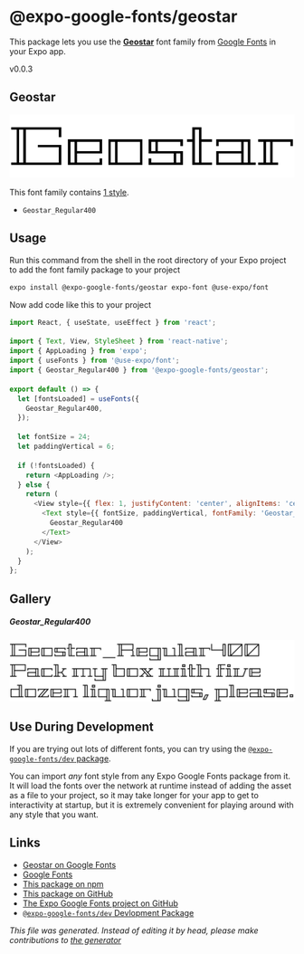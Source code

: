 # @expo-google-fonts/geostar

This package lets you use the [**Geostar**](https://fonts.google.com/specimen/Geostar) font family from [Google Fonts](https://fonts.google.com/) in your Expo app.

v0.0.3

## Geostar

![Geostar](./font-family.png)

This font family contains [1 style](#gallery).

- `Geostar_Regular400`

## Usage

Run this command from the shell in the root directory of your Expo project to add the font family package to your project
```sh
expo install @expo-google-fonts/geostar expo-font @use-expo/font
```

Now add code like this to your project
```js
import React, { useState, useEffect } from 'react';

import { Text, View, StyleSheet } from 'react-native';
import { AppLoading } from 'expo';
import { useFonts } from '@use-expo/font';
import { Geostar_Regular400 } from '@expo-google-fonts/geostar';

export default () => {
  let [fontsLoaded] = useFonts({
    Geostar_Regular400,
  });

  let fontSize = 24;
  let paddingVertical = 6;

  if (!fontsLoaded) {
    return <AppLoading />;
  } else {
    return (
      <View style={{ flex: 1, justifyContent: 'center', alignItems: 'center' }}>
        <Text style={{ fontSize, paddingVertical, fontFamily: 'Geostar_Regular400' }}>
          Geostar_Regular400
        </Text>
      </View>
    );
  }
};

```

## Gallery

##### Geostar_Regular400
![Geostar_Regular400](./7b9967368c76fa8693221781a74e18323bde42a1df8fff30b1d5b2dd2e654dc5.ttf.png)


## Use During Development

If you are trying out lots of different fonts, you can try using the [`@expo-google-fonts/dev` package](https://github.com/expo/google-fonts/tree/master/font-packages/dev#readme).

You can import *any* font style from any Expo Google Fonts package from it. It will load the fonts
over the network at runtime instead of adding the asset as a file to your project, so it may take longer
for your app to get to interactivity at startup, but it is extremely convenient
for playing around with any style that you want.

## Links

- [Geostar on Google Fonts](https://fonts.google.com/specimen/Geostar)
- [Google Fonts](https://fonts.google.com/)
- [This package on npm](https://www.npmjs.com/package/@expo-google-fonts/geostar)
- [This package on GitHub](https://github.com/expo/google-fonts/tree/master/font-packages/geostar)
- [The Expo Google Fonts project on GitHub](https://github.com/expo/google-fonts)
- [`@expo-google-fonts/dev` Devlopment Package](https://github.com/expo/google-fonts/tree/master/font-packages/dev)


*This file was generated. Instead of editing it by head, please make contributions to [the generator](https://github.com/expo/google-fonts/tree/master/packages/generator)*
